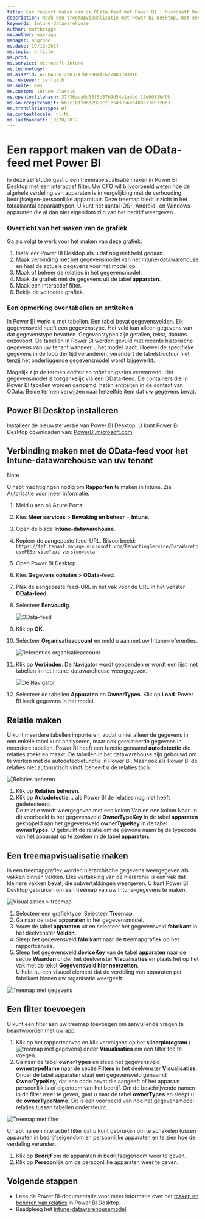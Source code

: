 ```yaml
---
title: Een rapport maken van de OData-feed met Power BI | Microsoft Docs
description: Maak een treemapvisualisatie met Power BI Desktop, met een interactief filter uit de Intune-datawarehouse-API.
keywords: Intune-datawarehouse
author: mattbriggs
ms.author: mabrigg
manager: angrobe
ms.date: 10/18/2017
ms.topic: article
ms.prod: 
ms.service: microsoft-intune
ms.technology: 
ms.assetid: A2C8A336-29D3-47DF-BB4A-62748339391D
ms.reviewer: jeffgilb
ms.suite: ems
ms.custom: intune-classic
ms.openlocfilehash: 37f36aca0d58f5d87b9d54a1a4bdf18eb011b40b
ms.sourcegitcommit: bb2c181fd6de929cf1e5d3856e048d617eb72063
ms.translationtype: HT
ms.contentlocale: nl-NL
ms.lasthandoff: 10/20/2017
---
```

# <a name="create-a-report-from-the-odata-feed-with-power-bi"></a>Een rapport maken van de OData-feed met Power BI

In deze zelfstudie gaat u een treemapvisualisatie maken in Power BI Desktop met een interactief filter. Uw CFO wil bijvoorbeeld weten hoe de algehele verdeling van apparaten is in vergelijking met de verhouding bedrijfseigen-persoonlijke apparatuur. Deze treemap biedt inzicht in het totaalaantal apparaattypen. U kunt het aantal iOS-, Android- en Windows-apparaten die al dan niet eigendom zijn van het bedrijf weergeven.

### <a name="overview-of-creating-the-chart"></a>Overzicht van het maken van de grafiek

Ga als volgt te werk voor het maken van deze grafiek:
1. Installeer Power BI Desktop als u dat nog niet hebt gedaan.
2. Maak verbinding met het gegevensmodel van het Intune-datawarehouse en haal de actuele gegevens voor het model op.
3. Maak of beheer de relaties in het gegevensmodel.
4. Maak de grafiek met de gegevens uit de tabel **apparaten**.
5. Maak een interactief filter.
6. Bekijk de voltooide grafiek.

### <a name="a-note-about-tables-and-entities"></a>Een opmerking over tabellen en entiteiten

In Power BI werkt u met tabellen. Een tabel bevat gegevensvelden. Elk gegevensveld heeft een gegevenstype. Het veld kan alleen gegevens van dat gegevenstype bevatten. Gegevenstypen zijn getallen, tekst, datums enzovoort. De tabellen in Power BI worden gevuld met recente historische gegevens van uw tenant wanneer u het model laadt. Hoewel de specifieke gegevens in de loop der tijd veranderen, verandert de tabelstructuur niet tenzij het onderliggende gegevensmodel wordt bijgewerkt.

Mogelijk zijn de termen _entiteit_ en _tabel_ enigszins verwarrend. Het gegevensmodel is toegankelijk via een OData-feed. De containers die in Power BI tabellen worden genoemd, heten entiteiten in de context van OData. Beide termen verwijzen naar hetzelfde item dat uw gegevens bevat.

## <a name="install-power-bi-desktop"></a>Power BI Desktop installeren

Installeer de nieuwste versie van Power BI Desktop. U kunt Power BI Desktop downloaden van: [PowerBI.microsoft.com](https://powerbi.microsoft.com/desktop)

## <a name="connect-to-the-odata-feed-for-the-intune-data-warehouse-for-your-tenant"></a>Verbinding maken met de OData-feed voor het Intune-datawarehouse van uw tenant

> [!Note]  
> U hebt machtigingen nodig om **Rapporten** te maken in Intune. Zie [Autorisatie](reports-api-url.md) voor meer informatie.

1. Meld u aan bij Azure Portal.
2. Kies **Meer services** > **Bewaking en beheer** + **Intune**.
3. Open de blade **Intune-datawarehouse**.
4. Kopieer de aangepaste feed-URL. Bijvoorbeeld: `https://fef.tenant.manage.microsoft.com/ReportingService/DataWarehouseFEService?api-version=beta`
5. Open Power BI Desktop.
6. Kies **Gegevens ophalen** > **OData-feed**.
7. Plak de aangepaste feed-URL in het vak voor de URL in het venster **OData-feed**.
8. Selecteer **Eenvoudig**.

    ![OData-feed](media/reports-create-01-odatafeed.png)

9. Klik op **OK**.
10. Selecteer **Organisatieaccount** en meld u aan met uw Intune-referenties. 

    ![Referenties organisatieaccount](media/reports-create-02-org-account.png)

11. Klik op **Verbinden**. De Navigator wordt geopenden er wordt een lijst met tabellen in het Intune-datawarehouse weergegeven. 

    ![De Navigator](media/reports-create-02-loadentities.png)

12. Selecteer de tabellen **Apparaten** en **OwnerTypes**.  Klik op **Load**. Power BI laadt gegevens in het model.

## <a name="create-a-relationship"></a>Relatie maken 

U kunt meerdere tabellen importeren, zodat u niet alleen de gegevens in een enkele tabel kunt analyseren, maar ook gerelateerde gegevens in meerdere tabellen.  Power BI heeft een functie genaamd **autodetectie** die relaties zoekt en maakt. De tabellen in het datawarehouse zijn gebouwd om te werken met de autodetectiefunctie in Power BI. Maar ook als Power BI de relaties niet automatisch vindt, beheert u de relaties toch.

![Relaties beheren](media/reports-create-03-managerelationships.png)

1. Klik op **Relaties beheren**.
2. Klik op **Autodetectie...** als Power BI de relaties nog niet heeft gedetecteerd.  
De relatie wordt weergegeven met een kolom Van en een kolom Naar. In dit voorbeeld is het gegevensveld **OwnerTypeKey** in de tabel **apparaten** gekoppeld aan het gegevensveld **ownerTypeKey** in de tabel **ownerTypes**. U gebruikt de relatie om de gewone naam bij de typecode van het apparaat op te zoeken in de tabel **apparaten**.

## <a name="create-a-treemap-visualization"></a>Een treemapvisualisatie maken

In een treemapgrafiek worden hiërarchische gegevens weergegeven als vakken binnen vakken. Elke vertakking van de hiërarchie is een vak dat kleinere vakken bevat, die subvertakkingen weergeven. U kunt Power BI Desktop gebruiken om een treemap van uw Intune-gegevens te maken.

![Visualisaties > treemap](media/reports-create-03-treemap.png)

1. Selecteer een grafiektype. Selecteer **Treemap**.
2. Ga naar de tabel **apparaten** in het gegevensmodel.
3. Vouw de tabel **apparaten** uit en selecteer het gegevensveld **fabrikant** in het deelvenster **Velden**.
4. Sleep het gegevensveld **fabrikant** naar de treemapgrafiek op het rapportcanvas.
5. Sleep het gegevensveld **deviceKey** van de tabel **apparaten** naar de sectie **Waarden** onder het deelvenster **Visualisaties** en plaats het op het vak met de tekst **Gegevensveld hier neerzetten**.  
U hebt nu een visueel element dat de verdeling van apparaten per fabrikant binnen uw organisatie weergeeft.

![Treemap met gegevens](media/reports-create-06-treemapwdata.png)

## <a name="add-a-filter"></a>Een filter toevoegen

U kunt een filter aan uw treemap toevoegen om aanvullende vragen te beantwoorden met uw app. 

1. Klik op het rapportcanvas en klik vervolgens op het **slicerpictogram** (![treemap met gegevens](media/reports-create-slicer.png)) onder **Visualisaties** om een filter toe te voegen.
2. Ga naar de tabel **ownerTypes** en sleep het gegevensveld **ownertypeName** naar de sectie **Filters** in het deelvenster **Visualisaties**.  
   Onder de tabel apparaten staat een gegevensveld genaamd **OwnerTypeKey**, dat ene code bevat die aangeeft of het apparaat persoonlijk is of eigendom van het bedrijf. Om de beschrijvende namen in dit filter weer te geven, gaat u naar de tabel **ownerTypes** en sleept u de **ownerTypeName**. Dit is een voorbeeld van hoe het gegevensmodel relaties tussen tabellen ondersteunt.

![Treemap met filter](media/reports-create-08_ownertype.png)

U hebt nu een interactief filter dat u kunt gebruiken om te schakelen tussen apparaten in bedrijfseigendom en persoonlijke apparaten en te zien hoe de verdeling verandert.

1. Klik op **Bedrijf** om de apparaten in bedrijfseigendom weer te geven.
2. Klik op **Persoonlijk** om de persoonlijke apparaten weer te geven.

## <a name="next-steps"></a>Volgende stappen

 - Lees de Power BI-documentatie voor meer informatie over het [maken en beheren van relaties](https://powerbi.microsoft.com/documentation/powerbi-desktop-create-and-manage-relationships/) in Power BI Desktop.
 - Raadpleeg het [Intune-datawarehousemodel](https://docs.microsoft.com/intune/reports-ref-data-model).
